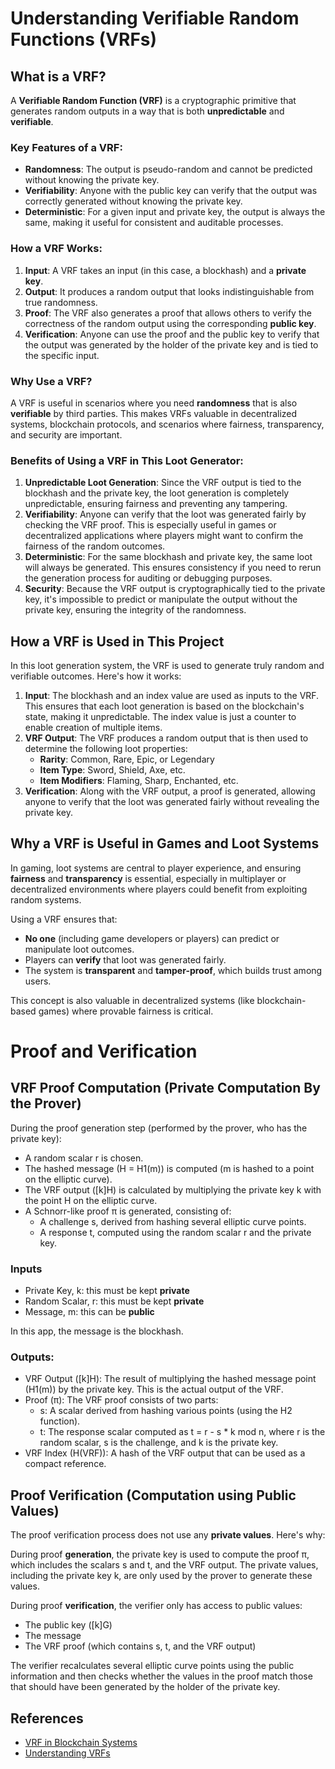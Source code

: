 # Understanding Verifiable Random Functions (VRFs)

## What is a VRF?

A **Verifiable Random Function (VRF)** is a cryptographic primitive that generates random outputs in a way that is both **unpredictable** and **verifiable**.

### Key Features of a VRF:
- **Randomness**: The output is pseudo-random and cannot be predicted without knowing the private key.
- **Verifiability**: Anyone with the public key can verify that the output was correctly generated without knowing the private key.
- **Deterministic**: For a given input and private key, the output is always the same, making it useful for consistent and auditable processes.

### How a VRF Works:
1. **Input**: A VRF takes an input (in this case, a blockhash) and a **private key**.
2. **Output**: It produces a random output that looks indistinguishable from true randomness.
3. **Proof**: The VRF also generates a proof that allows others to verify the correctness of the random output using the corresponding **public key**.
4. **Verification**: Anyone can use the proof and the public key to verify that the output was generated by the holder of the private key and is tied to the specific input.

### Why Use a VRF?

A VRF is useful in scenarios where you need **randomness** that is also **verifiable** by third parties. This makes VRFs valuable in decentralized systems, blockchain protocols, and scenarios where fairness, transparency, and security are important.

### Benefits of Using a VRF in This Loot Generator:

1. **Unpredictable Loot Generation**: Since the VRF output is tied to the blockhash and the private key, the loot generation is completely unpredictable, ensuring fairness and preventing any tampering.
2. **Verifiability**: Anyone can verify that the loot was generated fairly by checking the VRF proof. This is especially useful in games or decentralized applications where players might want to confirm the fairness of the random outcomes.
3. **Deterministic**: For the same blockhash and private key, the same loot will always be generated. This ensures consistency if you need to rerun the generation process for auditing or debugging purposes.
4. **Security**: Because the VRF output is cryptographically tied to the private key, it's impossible to predict or manipulate the output without the private key, ensuring the integrity of the randomness.

## How a VRF is Used in This Project

In this loot generation system, the VRF is used to generate truly random and verifiable outcomes. Here's how it works:

1. **Input**: The blockhash and an index value are used as inputs to the VRF. This ensures that each loot generation is based on the blockchain's state, making it unpredictable. The index value is just a counter to enable creation of multiple items.
2. **VRF Output**: The VRF produces a random output that is then used to determine the following loot properties:
   - **Rarity**: Common, Rare, Epic, or Legendary
   - **Item Type**: Sword, Shield, Axe, etc.
   - **Item Modifiers**: Flaming, Sharp, Enchanted, etc.
3. **Verification**: Along with the VRF output, a proof is generated, allowing anyone to verify that the loot was generated fairly without revealing the private key.

## Why a VRF is Useful in Games and Loot Systems

In gaming, loot systems are central to player experience, and ensuring **fairness** and **transparency** is essential, especially in multiplayer or decentralized environments where players could benefit from exploiting random systems.

Using a VRF ensures that:

- **No one** (including game developers or players) can predict or manipulate loot outcomes.
- Players can **verify** that loot was generated fairly.
- The system is **transparent** and **tamper-proof**, which builds trust among users.

This concept is also valuable in decentralized systems (like blockchain-based games) where provable fairness is critical.


# Proof and Verification

## VRF Proof Computation (Private Computation By the Prover)
During the proof generation step (performed by the prover, who has the private key):

- A random scalar r is chosen.
- The hashed message (H = H1(m)) is computed (m is hashed to a point on the elliptic curve).
- The VRF output ([k]H) is calculated by multiplying the private key k with the point H on the elliptic curve.
- A Schnorr-like proof π is generated, consisting of:
  - A challenge s, derived from hashing several elliptic curve points.
  - A response t, computed using the random scalar r and the private key.

### Inputs
- Private Key, k: this must be kept **private**
- Random Scalar, r: this must be kept **private**
- Message, m: this can be **public**

In this app, the message is the blockhash.

### Outputs:
- VRF Output ([k]H): The result of multiplying the hashed message point (H1(m)) by the private key. This is the actual output of the VRF.
- Proof (π): The VRF proof consists of two parts:
  - s: A scalar derived from hashing various points (using the H2 function).
  - t: The response scalar computed as t = r - s * k mod n, where r is the random scalar, s is the challenge, and k is the private key.
- VRF Index (H(VRF)): A hash of the VRF output that can be used as a compact reference.


## Proof Verification (Computation using Public Values)
The proof verification process does not use any **private values**. Here's why:

During proof **generation**, the private key is used to compute the proof π, which includes the scalars s and t, and the VRF output. The private values, including the private key k, are only used by the prover to generate these values.

During proof **verification**, the verifier only has access to public values:

- The public key ([k]G)
- The message
- The VRF proof (which contains s, t, and the VRF output)

The verifier recalculates several elliptic curve points using the public information and then checks whether the values in the proof match those that should have been generated by the holder of the private key.



## References

- [VRF in Blockchain Systems](https://en.wikipedia.org/wiki/Verifiable_random_function)
- [Understanding VRFs](https://cryptography.fyi/vrfs.html)

